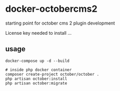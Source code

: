# docker-octobercms2

starting point for october cms 2 plugin development

License key needed to install ...

## usage

````
docker-compose up -d --build

# inside php docker container
composer create-project october/october .
php artisan october:install
php artisan october:migrate
````
